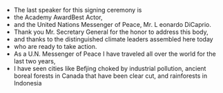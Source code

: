 - The last speaker for this signing ceremony is
- the Academy AwardBest Actor,
- and the United Nations Messenger of Peace, Mr. L eonardo DiCaprio.
- Thank you Mr. Secretary General for the honor to address this body,
- and thanks to the distinguished climate leaders assembled here today
- who are ready to take action.
- As a U.N. Messenger of Peace I have traveled all over the world for the last two years,
- I have seen cities like Befjing choked by industrial pollution, ancient boreal forests in Canada that have been clear cut, and rainforests in Indonesia